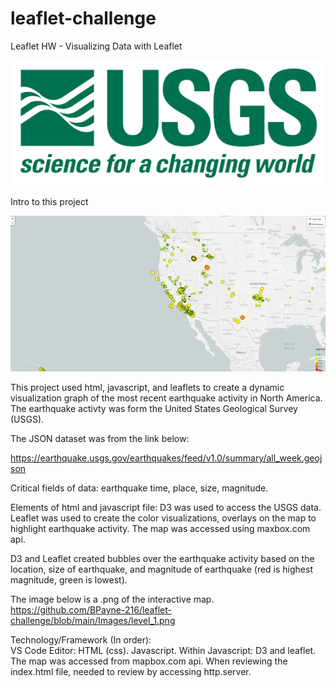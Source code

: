 # leaflet-challenge
Leaflet HW - Visualizing Data with Leaflet


![image of HW](https://github.com/BPayne-216/leaflet-challenge/blob/main/Images/1-Logo.png)

Intro to this project

![image of HW](https://github.com/BPayne-216/leaflet-challenge/blob/main/Images/level_1.png)

This project used html, javascript, and leaflets to create a dynamic visualization graph of the most recent earthquake activity in North America.  The earthquake activty was form the United States Geological Survey (USGS).

The JSON dataset was from the link below: 

https://earthquake.usgs.gov/earthquakes/feed/v1.0/summary/all_week.geojson

Critical fields of data: earthquake time, place, size, magnitude.

Elements of html and javascript file: D3 was used to access the USGS data.  Leaflet was used to create the color visualizations, overlays on the map to highlight earthquake activity.  The map was accessed using maxbox.com api.

D3 and Leaflet created bubbles over the earthquake activity based on the location, size of earthquake, and magnitude of earthquake (red is highest magnitude, green is lowest).

The image below is a .png of the interactive map.
https://github.com/BPayne-216/leaflet-challenge/blob/main/Images/level_1.png

Technology/Framework (In order):  
VS Code Editor: HTML (css).  Javascript. Within Javascript: D3 and leaflet.  The map was accessed from mapbox.com api.   When reviewing the index.html file, needed to review by accessing http.server.
